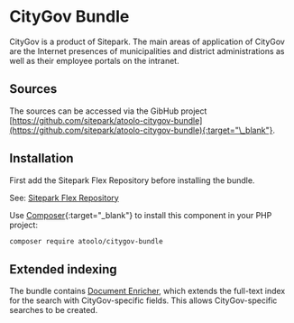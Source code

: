 # CityGov Bundle

CityGov is a product of Sitepark. The main areas of application of CityGov are the Internet presences of municipalities and district administrations as well as their employee portals on the intranet.

## Sources

The sources can be accessed via the GibHub project [https://github.com/sitepark/atoolo-citygov-bundle](https://github.com/sitepark/atoolo-citygov-bundle){:target="\_blank"}.

## Installation

First add the Sitepark Flex Repository before installing the bundle.

See: [Sitepark Flex Repository](../symfony-flex-integration.md#sitepark-flex-repository)

Use [Composer](https://getcomposer.org/){:target="\_blank"} to install this component in your PHP project:

```sh
composer require atoolo/citygov-bundle
```

## Extended indexing

The bundle contains [Document Enricher](../bundles/search/index.md#custom-document-enricher), which extends the full-text index for the search with CityGov-specific fields. This allows CityGov-specific searches to be created.
